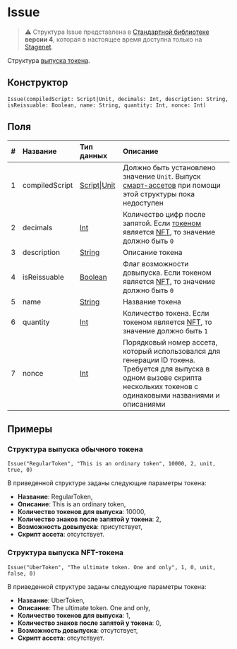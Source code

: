 # Issue

> :warning: Структура Issue представлена в [Стандартной библиотеке](/ru/ride/script/standard-library) **версии 4**, которая в настоящее время доступна только на [Stagenet](/ru/blockchain/blockchain-network/stage-network).

Структура [выпуска токена](/ru/blockchain/transaction-type/issue-transaction).

## Конструктор

```ride
Issue(compiledScript: Script|Unit, decimals: Int, description: String, isReissuable: Boolean, name: String, quantity: Int, nonce: Int)
```

## Поля

| # | Название | Тип данных | Описание |
| :--- | :--- | :--- | :--- |
| 1 | compiledScript | [Script](/ru/ride/script)&#124;[Unit](/ru/ride/data-types/unit) | Должно быть установлено значение `Unit`. Выпуск [смарт-ассетов](/ru/blockchain/token/smart-asset) при помощи этой структуры пока недоступен |
| 2 | decimals | [Int](/ru/ride/data-types/int) | Количество цифр после запятой. Если [токеном](/ru/blockchain/token) является [NFT](/ru/blockchain/token/non-fungible-token), то значение должно быть `0` |
| 3 | description | [String](/ru/ride/data-types/string) | Описание токена |
| 4 | isReissuable | [Boolean](/ru/ride/data-types/boolean) | Флаг возможности довыпуска. Если токеном является [NFT](/ru/blockchain/token/non-fungible-token), то значение должно быть `0` |
| 5 | name | [String](/ru/ride/data-types/string) | Название токена |
| 6 | quantity | [Int](/ru/ride/data-types/int) | Количество токена. Если токеном является [NFT](/ru/blockchain/token/non-fungible-token), то значение должно быть `1` |
| 7 | nonce | [Int](/ru/ride/data-types/int) | Порядковый номер ассета, который использовался для генерации ID токена. Требуется для выпуска в одном вызове скрипта нескольких токенов с одинаковыми названиями и описаниями |

## Примеры

### Структура выпуска обычного токена

`Issue("RegularToken", "This is an ordinary token", 10000, 2, unit, true, 0)`

В приведенной структуре заданы следующие параметры токена:

* **Название**: RegularToken,
* **Описание**: This is an ordinary token,
* **Количество токенов для выпуска**: 10000,
* **Количество знаков после запятой у токена**: 2,
* **Возможность довыпуска**: присутствует,
* **Скрипт ассета**: отсутствует.

### Структура выпуска NFT-токена

`Issue("UberToken", "The ultimate token. One and only", 1, 0, unit, false, 0)`

В приведенной структуре заданы следующие параметры токена:

* **Название**: UberToken,
* **Описание**: The ultimate token. One and only,
* **Количество токенов для выпуска**: 1,
* **Количество знаков после запятой у токена**: 0,
* **Возможность довыпуска**: отсутствует,
* **Скрипт ассета**: отсутствует.

